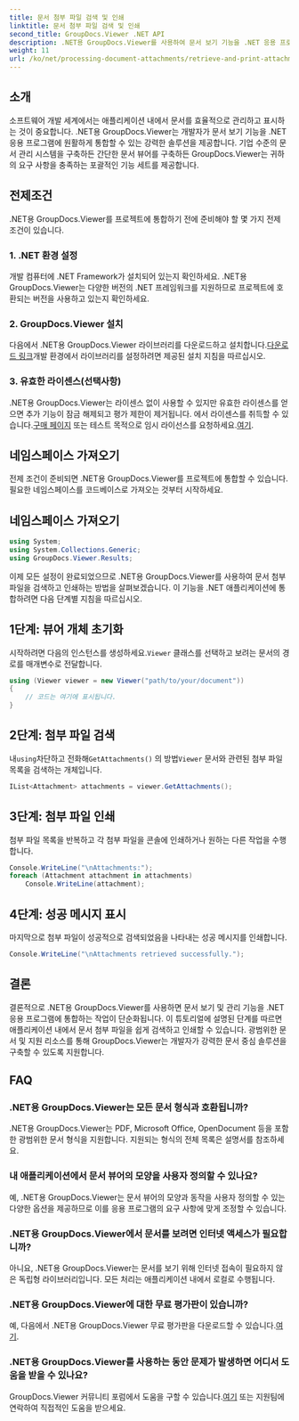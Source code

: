 ```yaml
---
title: 문서 첨부 파일 검색 및 인쇄
linktitle: 문서 첨부 파일 검색 및 인쇄
second_title: GroupDocs.Viewer .NET API
description: .NET용 GroupDocs.Viewer를 사용하여 문서 보기 기능을 .NET 응용 프로그램에 원활하게 통합하세요. 문서 첨부 파일을 손쉽게 검색하고 인쇄하세요.
weight: 11
url: /ko/net/processing-document-attachments/retrieve-and-print-attachments/
---
```

## 소개
소프트웨어 개발 세계에서는 애플리케이션 내에서 문서를 효율적으로 관리하고 표시하는 것이 중요합니다. .NET용 GroupDocs.Viewer는 개발자가 문서 보기 기능을 .NET 응용 프로그램에 원활하게 통합할 수 있는 강력한 솔루션을 제공합니다. 기업 수준의 문서 관리 시스템을 구축하든 간단한 문서 뷰어를 구축하든 GroupDocs.Viewer는 귀하의 요구 사항을 충족하는 포괄적인 기능 세트를 제공합니다.
## 전제조건
.NET용 GroupDocs.Viewer를 프로젝트에 통합하기 전에 준비해야 할 몇 가지 전제 조건이 있습니다.
### 1. .NET 환경 설정
개발 컴퓨터에 .NET Framework가 설치되어 있는지 확인하세요. .NET용 GroupDocs.Viewer는 다양한 버전의 .NET 프레임워크를 지원하므로 프로젝트에 호환되는 버전을 사용하고 있는지 확인하세요.
### 2. GroupDocs.Viewer 설치
 다음에서 .NET용 GroupDocs.Viewer 라이브러리를 다운로드하고 설치합니다.[다운로드 링크](https://releases.groupdocs.com/viewer/net/)개발 환경에서 라이브러리를 설정하려면 제공된 설치 지침을 따르십시오.
### 3. 유효한 라이센스(선택사항)
 .NET용 GroupDocs.Viewer는 라이센스 없이 사용할 수 있지만 유효한 라이센스를 얻으면 추가 기능이 잠금 해제되고 평가 제한이 제거됩니다. 에서 라이센스를 취득할 수 있습니다.[구매 페이지](https://purchase.groupdocs.com/buy) 또는 테스트 목적으로 임시 라이선스를 요청하세요.[여기](https://purchase.groupdocs.com/temporary-license/).

## 네임스페이스 가져오기
전제 조건이 준비되면 .NET용 GroupDocs.Viewer를 프로젝트에 통합할 수 있습니다. 필요한 네임스페이스를 코드베이스로 가져오는 것부터 시작하세요.
## 네임스페이스 가져오기
```csharp
using System;
using System.Collections.Generic;
using GroupDocs.Viewer.Results;
```

이제 모든 설정이 완료되었으므로 .NET용 GroupDocs.Viewer를 사용하여 문서 첨부 파일을 검색하고 인쇄하는 방법을 살펴보겠습니다. 이 기능을 .NET 애플리케이션에 통합하려면 다음 단계별 지침을 따르십시오.
## 1단계: 뷰어 개체 초기화
 시작하려면 다음의 인스턴스를 생성하세요.`Viewer` 클래스를 선택하고 보려는 문서의 경로를 매개변수로 전달합니다.
```csharp
using (Viewer viewer = new Viewer("path/to/your/document"))
{
    // 코드는 여기에 표시됩니다.
}
```
## 2단계: 첨부 파일 검색
 내`using`차단하고 전화해`GetAttachments()` 의 방법`Viewer` 문서와 관련된 첨부 파일 목록을 검색하는 개체입니다.
```csharp
IList<Attachment> attachments = viewer.GetAttachments();
```
## 3단계: 첨부 파일 인쇄
첨부 파일 목록을 반복하고 각 첨부 파일을 콘솔에 인쇄하거나 원하는 다른 작업을 수행합니다.
```csharp
Console.WriteLine("\nAttachments:");
foreach (Attachment attachment in attachments)
    Console.WriteLine(attachment);
```
## 4단계: 성공 메시지 표시
마지막으로 첨부 파일이 성공적으로 검색되었음을 나타내는 성공 메시지를 인쇄합니다.
```csharp
Console.WriteLine("\nAttachments retrieved successfully.");
```

## 결론
결론적으로 .NET용 GroupDocs.Viewer를 사용하면 문서 보기 및 관리 기능을 .NET 응용 프로그램에 통합하는 작업이 단순화됩니다. 이 튜토리얼에 설명된 단계를 따르면 애플리케이션 내에서 문서 첨부 파일을 쉽게 검색하고 인쇄할 수 있습니다. 광범위한 문서 및 지원 리소스를 통해 GroupDocs.Viewer는 개발자가 강력한 문서 중심 솔루션을 구축할 수 있도록 지원합니다.
## FAQ
### .NET용 GroupDocs.Viewer는 모든 문서 형식과 호환됩니까?
.NET용 GroupDocs.Viewer는 PDF, Microsoft Office, OpenDocument 등을 포함한 광범위한 문서 형식을 지원합니다. 지원되는 형식의 전체 목록은 설명서를 참조하세요.
### 내 애플리케이션에서 문서 뷰어의 모양을 사용자 정의할 수 있나요?
예, .NET용 GroupDocs.Viewer는 문서 뷰어의 모양과 동작을 사용자 정의할 수 있는 다양한 옵션을 제공하므로 이를 응용 프로그램의 요구 사항에 맞게 조정할 수 있습니다.
### .NET용 GroupDocs.Viewer에서 문서를 보려면 인터넷 액세스가 필요합니까?
아니요, .NET용 GroupDocs.Viewer는 문서를 보기 위해 인터넷 접속이 필요하지 않은 독립형 라이브러리입니다. 모든 처리는 애플리케이션 내에서 로컬로 수행됩니다.
### .NET용 GroupDocs.Viewer에 대한 무료 평가판이 있습니까?
 예, 다음에서 .NET용 GroupDocs.Viewer 무료 평가판을 다운로드할 수 있습니다.[여기](https://releases.groupdocs.com/).
### .NET용 GroupDocs.Viewer를 사용하는 동안 문제가 발생하면 어디서 도움을 받을 수 있나요?
 GroupDocs.Viewer 커뮤니티 포럼에서 도움을 구할 수 있습니다.[여기](https://forum.groupdocs.com/c/viewer/9) 또는 지원팀에 연락하여 직접적인 도움을 받으세요.